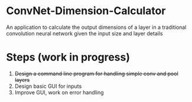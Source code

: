 # ConvNet-Dimension-Calculator
An application to calculate the output dimensions of a layer in a traditional convolution neural network given the input size and layer details

# Steps (work in progress)
<ol>
  <li><s>Design a command line program for handling simple conv and pool layers</s></li>
  <li>Design basic GUI for inputs</li>
  <li>Improve GUI, work on error handling</li>
</ol>
